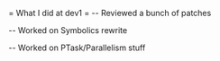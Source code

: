 = What I did at dev1 =
-- Reviewed a bunch of patches

-- Worked on Symbolics rewrite

-- Worked on PTask/Parallelism stuff
